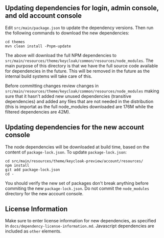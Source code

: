 ## Updating dependencies for login, admin console, and old account console

Edit `src/main/package.json` to update the dependency versions. Then run the following commands to download the new dependencies:

    cd themes
    mvn clean install -Pnpm-update

The above will download the full NPM dependencies to `src/main/resources/theme/keycloak/common/resources/node_modules`. The main purpose of this directory is that we have the full source code available for dependencies in the future. This will be removed in the future as the internal build systems will take care of this. 

Before committing changes review changes in `src/main/resources/theme/keycloak/common/resources/node_modules` making sure that it hasn't added new unused dependencies (transitive dependencies) and added any files that are not needed in the distribution (this is importat as the full node_modules downloaded are 176M while the filtered dependencies are 42M).


## Updating dependencies for the new account console

The node dependencies will be downloaded at build time, based on the content of `package-lock.json`. To update `package-lock.json`:

    cd src/main/resources/theme/keycloak-preview/account/resources/
    npm install
    git add package-lock.json
    cd -

You should verify the new set of packages don't break anything before commiting the new `package-lock.json`. Do not commit the `node_modules` directory for the new account console.

## License Information

Make sure to enter license information for new dependencies, as specified in `docs/dependency-license-information.md`. Javascript dependencies are included as `other` elements.
